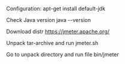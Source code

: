 Configuration:
apt-get install default-jdk

Check Java version
java --version

Download distr https://jmeter.apache.org/

Unpack tar-archive and run jmeter.sh

Go to unpack directory and run file bin/jmeter
